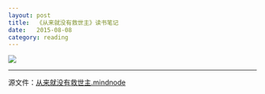 ```yaml
---
layout: post
title:  《从来就没有救世主》读书笔记
date:   2015-08-08
category: reading
---
```


<img src="/images/2015-08-08/从来就没有救世主.png"/>

---

源文件：[从来就没有救世主.mindnode](https://github.com/boxcounter/boxcounter.github.io/raw/master/attachments/2015-08-08/%E4%BB%8E%E6%9D%A5%E5%B0%B1%E6%B2%A1%E6%9C%89%E6%95%91%E4%B8%96%E4%B8%BB.mindnode.zip)
